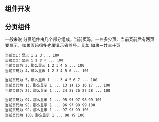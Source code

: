 <!--
 * @Author: shiyao
 * @Description: 
 * @Date: 2019-08-19 10:09:02
 * @param: 
 * @return: 
 -->
## 组件开发



## 分页组件
一般来说 分页组件由几个部分组成，当前页码，一共多少页，当前页前后有两页要显示，如果页码很多也要显示省略号。比如
如果一共三十页
```
当前页1：显示 1 2 3 ... 100
当前页2：显示 1 2 3 4 ... 100
当前页码为 3，那么显示 1 2 3 4 5 ... 100
当前页码为 4，那么显示 1 2 3 4 5 6 ... 100

当前页码为 5，那么显示 1 ... 3 4 5 6 7 ... 100
当前页码为 15，那么显示 1 ... 13 14 15 16 17 ... 100
当前页码为 26，那么显示 1 ... 24 25 26 27 28 ... 100

当前页码为 97，那么显示 1 ... 95 96 97 98 99 100
当前页码为 98，那么显示 1 ... 96 97 98 99 100
当前页码为 99，那么显示 1 ... 97 98 99 100
当前页码为 100，那么显示 1 ... 98 99 100
```

